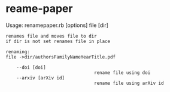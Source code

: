 # reame-paper

Usage: renamepaper.rb [options] file [dir]

	renames file and moves file to dir                                                            
	if dir is not set renames file in place                                                            

	renaming:                                                            
	file ->dir/authorsFamilyNameYearTitle.pdf

        --doi [doi]
                                     rename file using doi
        --arxiv [arXiv id]
                                     rename file using arXiv id

